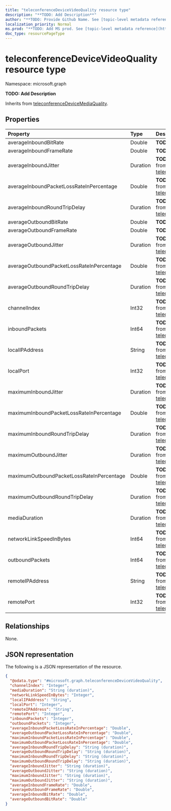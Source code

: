 ```yaml
---
title: "teleconferenceDeviceVideoQuality resource type"
description: "**TODO: Add Description**"
author: "**TODO: Provide Github Name. See [topic-level metadata reference](https://msgo.azurewebsites.net/add/document/guidelines/metadata.html#topic-level-metadata)**"
localization_priority: Normal
ms.prod: "**TODO: Add MS prod. See [topic-level metadata reference](https://msgo.azurewebsites.net/add/document/guidelines/metadata.html#topic-level-metadata)**"
doc_type: resourcePageType
---
```


# teleconferenceDeviceVideoQuality resource type


Namespace: microsoft.graph

**TODO: Add Description**


Inherits from [teleconferenceDeviceMediaQuality](../resources/teleconferencedevicemediaquality.md).

## Properties
|Property|Type|Description|
|:---|:---|:---|
|averageInboundBitRate|Double|**TODO: Add Description**|
|averageInboundFrameRate|Double|**TODO: Add Description**|
|averageInboundJitter|Duration|**TODO: Add Description** Inherited from [teleconferenceDeviceMediaQuality](../resources/teleconferencedevicemediaquality.md)|
|averageInboundPacketLossRateInPercentage|Double|**TODO: Add Description** Inherited from [teleconferenceDeviceMediaQuality](../resources/teleconferencedevicemediaquality.md)|
|averageInboundRoundTripDelay|Duration|**TODO: Add Description** Inherited from [teleconferenceDeviceMediaQuality](../resources/teleconferencedevicemediaquality.md)|
|averageOutboundBitRate|Double|**TODO: Add Description**|
|averageOutboundFrameRate|Double|**TODO: Add Description**|
|averageOutboundJitter|Duration|**TODO: Add Description** Inherited from [teleconferenceDeviceMediaQuality](../resources/teleconferencedevicemediaquality.md)|
|averageOutboundPacketLossRateInPercentage|Double|**TODO: Add Description** Inherited from [teleconferenceDeviceMediaQuality](../resources/teleconferencedevicemediaquality.md)|
|averageOutboundRoundTripDelay|Duration|**TODO: Add Description** Inherited from [teleconferenceDeviceMediaQuality](../resources/teleconferencedevicemediaquality.md)|
|channelIndex|Int32|**TODO: Add Description** Inherited from [teleconferenceDeviceMediaQuality](../resources/teleconferencedevicemediaquality.md)|
|inboundPackets|Int64|**TODO: Add Description** Inherited from [teleconferenceDeviceMediaQuality](../resources/teleconferencedevicemediaquality.md)|
|localIPAddress|String|**TODO: Add Description** Inherited from [teleconferenceDeviceMediaQuality](../resources/teleconferencedevicemediaquality.md)|
|localPort|Int32|**TODO: Add Description** Inherited from [teleconferenceDeviceMediaQuality](../resources/teleconferencedevicemediaquality.md)|
|maximumInboundJitter|Duration|**TODO: Add Description** Inherited from [teleconferenceDeviceMediaQuality](../resources/teleconferencedevicemediaquality.md)|
|maximumInboundPacketLossRateInPercentage|Double|**TODO: Add Description** Inherited from [teleconferenceDeviceMediaQuality](../resources/teleconferencedevicemediaquality.md)|
|maximumInboundRoundTripDelay|Duration|**TODO: Add Description** Inherited from [teleconferenceDeviceMediaQuality](../resources/teleconferencedevicemediaquality.md)|
|maximumOutboundJitter|Duration|**TODO: Add Description** Inherited from [teleconferenceDeviceMediaQuality](../resources/teleconferencedevicemediaquality.md)|
|maximumOutboundPacketLossRateInPercentage|Double|**TODO: Add Description** Inherited from [teleconferenceDeviceMediaQuality](../resources/teleconferencedevicemediaquality.md)|
|maximumOutboundRoundTripDelay|Duration|**TODO: Add Description** Inherited from [teleconferenceDeviceMediaQuality](../resources/teleconferencedevicemediaquality.md)|
|mediaDuration|Duration|**TODO: Add Description** Inherited from [teleconferenceDeviceMediaQuality](../resources/teleconferencedevicemediaquality.md)|
|networkLinkSpeedInBytes|Int64|**TODO: Add Description** Inherited from [teleconferenceDeviceMediaQuality](../resources/teleconferencedevicemediaquality.md)|
|outboundPackets|Int64|**TODO: Add Description** Inherited from [teleconferenceDeviceMediaQuality](../resources/teleconferencedevicemediaquality.md)|
|remoteIPAddress|String|**TODO: Add Description** Inherited from [teleconferenceDeviceMediaQuality](../resources/teleconferencedevicemediaquality.md)|
|remotePort|Int32|**TODO: Add Description** Inherited from [teleconferenceDeviceMediaQuality](../resources/teleconferencedevicemediaquality.md)|

## Relationships
None.

## JSON representation
The following is a JSON representation of the resource.
<!-- {
  "blockType": "resource",
  "@odata.type": "microsoft.graph.teleconferenceDeviceVideoQuality"
}
-->
``` json
{
  "@odata.type": "#microsoft.graph.teleconferenceDeviceVideoQuality",
  "channelIndex": "Integer",
  "mediaDuration": "String (duration)",
  "networkLinkSpeedInBytes": "Integer",
  "localIPAddress": "String",
  "localPort": "Integer",
  "remoteIPAddress": "String",
  "remotePort": "Integer",
  "inboundPackets": "Integer",
  "outboundPackets": "Integer",
  "averageInboundPacketLossRateInPercentage": "Double",
  "averageOutboundPacketLossRateInPercentage": "Double",
  "maximumInboundPacketLossRateInPercentage": "Double",
  "maximumOutboundPacketLossRateInPercentage": "Double",
  "averageInboundRoundTripDelay": "String (duration)",
  "averageOutboundRoundTripDelay": "String (duration)",
  "maximumInboundRoundTripDelay": "String (duration)",
  "maximumOutboundRoundTripDelay": "String (duration)",
  "averageInboundJitter": "String (duration)",
  "averageOutboundJitter": "String (duration)",
  "maximumInboundJitter": "String (duration)",
  "maximumOutboundJitter": "String (duration)",
  "averageInboundFrameRate": "Double",
  "averageOutboundFrameRate": "Double",
  "averageInboundBitRate": "Double",
  "averageOutboundBitRate": "Double"
}
```

